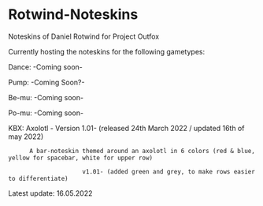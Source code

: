 # Rotwind-Noteskins
Noteskins of Daniel Rotwind for Project Outfox

Currently hosting the noteskins for the following gametypes:

Dance:
        -Coming soon-
        
Pump:
        -Coming Soon?-
        
Be-mu:
        -Coming soon-
        
Po-mu:
        -Coming soon-
        
KBX:
        Axolotl - Version 1.01- (released 24th March 2022 / updated 16th of may 2022)
        
          A bar-noteskin themed around an axolotl in 6 colors (red & blue, yellow for spacebar, white for upper row)
          
                         v1.01- (added green and grey, to make rows easier to differentiate)

Latest update: 16.05.2022

